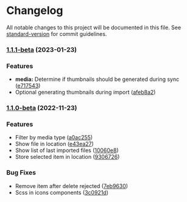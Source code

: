 # Changelog

All notable changes to this project will be documented in this file. See [standard-version](https://github.com/conventional-changelog/standard-version) for commit guidelines.

### [1.1.1-beta](https://github.com/Media-Manager-Soft/media-manager/compare/v1.1.0-beta...v1.1.1-beta) (2023-01-23)


### Features

* **media:** Determine if thumbnails should be generated during sync ([e717543](https://github.com/Media-Manager-Soft/media-manager/commit/e7175436aa3f0917e638b7b7fd5f603cba0ab9d2))
* Optional generating thumbnails during import ([afeb8a2](https://github.com/Media-Manager-Soft/media-manager/commit/afeb8a2e190152c9a519bbdbef586facfd170f2c))

### [1.1.0-beta](https://github.com/Media-Manager-Soft/media-manager/compare/v1.0.0-alpha...v1.1.0-beta) (2022-11-23)


### Features

* Filter by media type ([a0ac255](https://github.com/Media-Manager-Soft/media-manager/commit/a0ac25527b0aa594b2b7634342e19ed7d76a10ba))
* Show file in location ([e43ea27](https://github.com/Media-Manager-Soft/media-manager/commit/e43ea27c40e8aea49bef4378e32155b8666ad07c))
* Show list of last imported files ([10060e8](https://github.com/Media-Manager-Soft/media-manager/commit/10060e8824c615bcb82b7c428ab9b1cc870bc114))
* Store selected item in location ([9306726](https://github.com/Media-Manager-Soft/media-manager/commit/9306726721dcbd9aeeb6c930a5b68bdc5b61da02))


### Bug Fixes

* Remove item after delete rejected ([7eb9630](https://github.com/Media-Manager-Soft/media-manager/commit/7eb9630e04e0e9651d5962d6dbe8b66ef6c5aa73))
* Scss in icons components ([3c0921d](https://github.com/Media-Manager-Soft/media-manager/commit/3c0921d0cf605e1e93179c26f23398645cfa66b7))
